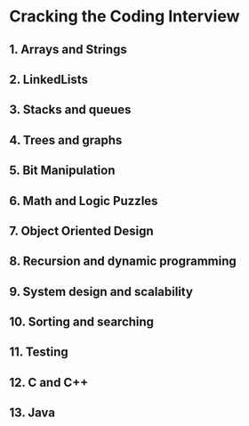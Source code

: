 # Cracking the Coding Interview

## 1. Arrays and Strings

## 2. LinkedLists

## 3. Stacks and queues

## 4. Trees and graphs

## 5. Bit Manipulation

## 6. Math and Logic Puzzles

## 7. Object Oriented Design

## 8. Recursion and dynamic programming

## 9. System design and scalability

## 10. Sorting and searching

## 11. Testing

## 12. C and C++

## 13. Java